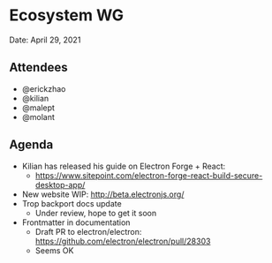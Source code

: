 # Ecosystem WG
Date: April 29, 2021

## Attendees

* @erickzhao
* @kilian
* @malept
* @molant

## Agenda

* Kilian has released his guide on Electron Forge + React:
  * https://www.sitepoint.com/electron-forge-react-build-secure-desktop-app/
* New website WIP: http://beta.electronjs.org/
* Trop backport docs update
  * Under review, hope to get it soon
* Frontmatter in documentation
  * Draft PR to electron/electron: https://github.com/electron/electron/pull/28303
  * Seems OK
